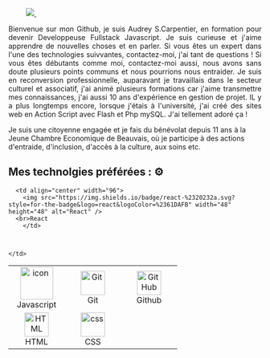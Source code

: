 
<div align="justify">
 

&nbsp;&nbsp;&nbsp;&nbsp;&nbsp;&nbsp;&nbsp;&nbsp;
<a href="https://www.linkedin.com/in/audrey3010/">
<img src="https://img.shields.io/badge/Linkedin-%231DA1F2.svg?style=for-the-badge&logo=Linkedin&logoColor=white">
</a>
&nbsp;&nbsp;&nbsp;&nbsp;&nbsp;&nbsp;&nbsp;&nbsp;

 
</div> 
<p align="justify"> 
Bienvenue sur mon Github, je suis Audrey S.Carpentier, en formation pour devenir Developpeuse Fullstack Javascript. Je suis curieuse et j'aime apprendre de nouvelles choses et en parler. Si vous êtes un expert dans l'une des technologies suivvantes, contactez-moi, j'ai tant de questions ! Si vous êtes débutants comme moi, contactez-moi aussi, nous avons sans doute plusieurs points communs et nous pourrions nous entraider. 
Je suis en reconversion professionnelle, auparavant je travaillais dans le secteur culturel et associatif, j'ai animé plusieurs formations car j'aime transmettre mes connaissances, j'ai aussi 10 ans d'expérience en gestion de projet. IL y a plus longtemps encore, lorsque j'étais à l'université, j'ai créé des sites web en Action Script avec Flash et Php mySQL. J'ai tellement adoré ça ! 
 
Je suis une citoyenne engagée et je fais du bénévolat depuis 11 ans à la Jeune Chambre Economique de Beauvais, où je participe à des actions d'entraide, d'inclusion, d'accès à la culture, aux soins etc.
</p>

## Mes technolgies préférées : ⚙️ 

<table>
  <tr>
      <td align="center" width="96">
        <img src="https://techstack-generator.vercel.app/js-icon.svg" alt="icon" width="65" height="65" />
      <br>Javascript
    </td>
      <td align="center" width="96"> 
        <img src="https://user-images.githubusercontent.com/25181517/192108372-f71d70ac-7ae6-4c0d-8395-51d8870c2ef0.png" width="48" height="48" alt="Git" />
      <br>Git
    </td>
      <td align="center" width="96">
        <img src="https://user-images.githubusercontent.com/25181517/192108374-8da61ba1-99ec-41d7-80b8-fb2f7c0a4948.png" width="48" height="48" alt="GitHub" />
      <br>Github
        </td>
   
   
      <td align="center" width="96">
        <img src="https://img.shields.io/badge/react-%2320232a.svg?style=for-the-badge&logo=react&logoColor=%2361DAFB" width="48" height="48" alt="React" />
      <br>React
        </td> 
       
       
       
    </td>
  </tr>
  <tr>
        <td align="center"  width="96">
        <img src="https://skillicons.dev/icons?i=html" width="48" height="48" alt="HTML" />
      <br>HTML
    </td>
    <td align="center" width="96">
        <img src="https://skillicons.dev/icons?i=css" width="48" height="48" alt="css" />
      <br>CSS
    </td> 
  </tr>
</table>
